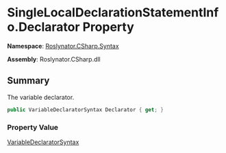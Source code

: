 # SingleLocalDeclarationStatementInfo\.Declarator Property

**Namespace**: [Roslynator.CSharp.Syntax](../../README.md)

**Assembly**: Roslynator\.CSharp\.dll

## Summary

The variable declarator\.

```csharp
public VariableDeclaratorSyntax Declarator { get; }
```

### Property Value

[VariableDeclaratorSyntax](https://docs.microsoft.com/en-us/dotnet/api/microsoft.codeanalysis.csharp.syntax.variabledeclaratorsyntax)

